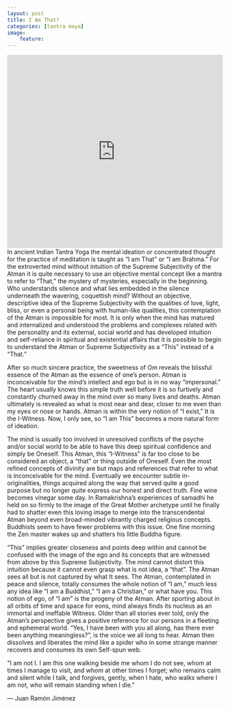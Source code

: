 ```yaml
---
layout: post
title: I Am That?
categories: [tantra maya] 
image:
    feature: 
---
```

<iframe width="100%" height="450" scrolling="no" frameborder="no" src="https://w.soundcloud.com/player/?url=https%3A//api.soundcloud.com/tracks/294635840&amp;auto_play=false&amp;hide_related=false&amp;show_comments=true&amp;show_user=true&amp;show_reposts=false&amp;visual=true"></iframe>
In ancient Indian Tantra Yoga the mental ideation or concentrated thought for the practice of meditation is taught as “I am That” or “I am Brahma.”  For the extroverted mind without intuition of the Supreme Subjectivity of the Atman it is quite necessary to use an objective mental concept like a mantra to refer to “That,” the mystery of mysteries, especially in the beginning.  Who understands silence and what lies embedded in the silence underneath the wavering, coquettish mind?  Without an objective, descriptive idea of the Supreme Subjectivity with the qualities of love, light, bliss, or even a personal being with human-like qualities, this contemplation of the Atman is impossible for most.  It is only when the mind has matured and internalized and understood the problems and complexes related with the personality and its external, social world and has developed intuition and self-reliance in spiritual and existential affairs that it is possible to begin to understand the Atman or Supreme Subjectivity as a “This” instead of a “That.”

After so much sincere practice, the sweetness of Om reveals the blissful essence of the Atman as the essence of one’s person.  Atman is inconceivable for the mind’s intellect and ego but is in no way “impersonal.”  The heart usually knows this simple truth well before it is so furtively and constantly churned away in the mind over so many lives and deaths.  Atman ultimately is revealed as what is most near and dear, closer to me even than my eyes or nose or hands.  Atman is within the very notion of “I exist,” It is the I-Witness.  Now, I only see, so “I am This” becomes a more natural form of ideation.

The mind is usually too involved in unresolved conflicts of the psyche and/or social world to be able to have this deep spiritual confidence and simply be Oneself.  This Atman, this “I-Witness” is far too close to be considered an object, a “that” or thing outside of Oneself.  Even the most refined concepts of divinity are but maps and references that refer to what is inconceivable for the mind.  Eventually we encounter subtle in-originalities, things acquired along the way that served quite a good purpose but no longer quite express our honest and direct truth.  Fine wine becomes vinegar some day.  In Ramakrishna’s experiences of samadhi he held on so firmly to the image of the Great Mother archetype until he finally had to shatter even this loving image to merge into the transcendental Atman beyond even broad-minded vibrantly charged religious concepts.  Buddhists seem to have fewer problems with this issue.  One fine morning the Zen master wakes up and shatters his little Buddha figure.

“This” implies greater closeness and points deep within and cannot be confused with the image of the ego and its concepts that are witnessed from above by this Supreme Subjectivity.  The mind cannot distort this intuition because it cannot even grasp what is not idea, a “that”.  The Atman sees all but is not captured by what It sees.  The Atman, contemplated in peace and silence, totally consumes the whole notion of “I am,” much less any idea like “I am a Buddhist,” “I am a Christian,” or what have you. This notion of ego, of “I am” is the progeny of the Atman.  After sporting about in all orbits of time and space for eons, mind always finds its nucleus as an immortal and ineffable Witness.  Older than all stories ever told, only the Atman’s perspective gives a positive reference for our persons in a fleeting and ephemeral world.  “Yes, I have been with you all along, has there ever been anything meaningless?”, is the voice we  all long to hear.  Atman then dissolves and liberates the mind like a spider who in some strange manner recovers and consumes its own Self-spun web.

"I am not I.
I am this one
walking beside me whom I do not see,
whom at times I manage to visit,
and whom at other times I forget;
who remains calm and silent while I talk,
and forgives, gently, when I hate,
who walks where I am not,
who will remain standing when I die."

— Juan Ramón Jiménez
